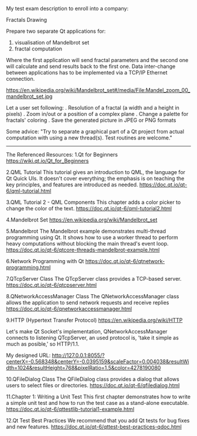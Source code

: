My test exam description to enroll into a company:

Fractals Drawing 

Prepare two separate Qt applications for:
1. visualisation of Mandelbrot set
2. fractal computation

Where the first application will send fractal parameters and the second one will calculate and send results back to the first one. 
Data inter-change between applications has to be implemented via a TCP/IP Ethernet connection.

https://en.wikipedia.org/wiki/Mandelbrot_set#/media/File:Mandel_zoom_00_mandelbrot_set.jpg

Let a user set following:
. Resolution of a fractal (a width and a height in pixels)
. Zoom in/out or a position of a complex plane
. Change a palette for fractals' coloring 
. Save the generated picture in JPEG or PNG formats

Some advice: "Try to separate a graphical part of a Qt project from actual computation with using a new thread(s). Test routines are welcome."


---------------------------------------------------------------------------------------------------------------------------------------------

The Referenced Resources:
1.Qt for Beginners
https://wiki.qt.io/Qt_for_Beginners

2.QML Tutorial
This tutorial gives an introduction to QML, the language for Qt Quick UIs. It doesn't cover everything; the emphasis is on teaching the key principles, and features are introduced as needed.
https://doc.qt.io/qt-6/qml-tutorial.html

3.QML Tutorial 2 - QML Components
This chapter adds a color picker to change the color of the text.
https://doc.qt.io/qt-6/qml-tutorial2.html

4.Mandelbrot Set
https://en.wikipedia.org/wiki/Mandelbrot_set

5.Mandelbrot
The Mandelbrot example demonstrates multi-thread programming using Qt. It shows how to use a worker thread to perform heavy computations without blocking the main thread's event loop.
https://doc.qt.io/qt-6/qtcore-threads-mandelbrot-example.html

6.Network Programming with Qt
https://doc.qt.io/qt-6/qtnetwork-programming.html

7.QTcpServer Class
The QTcpServer class provides a TCP-based server.
https://doc.qt.io/qt-6/qtcpserver.html

8.QNetworkAccessManager Class
The QNetworkAccessManager class allows the application to send network requests and receive replies
https://doc.qt.io/qt-6/qnetworkaccessmanager.html

9.HTTP (Hypertext Transfer Protocol)
https://en.wikipedia.org/wiki/HTTP

Let's make Qt Socket's implementation, QNetworkAccessManager connects to listening QTcpServer, an used protocol is, 'take it simple as much as posible,' so HTTP/1.1.

My designed URL: http://127.0.0.1:8055/?centerX=-0.568348&centerY=-0.0395159&scaleFactor=0.004038&resultWidth=1024&resultHeight=768&pixelRatio=1.5&color=4278190080

10.QFileDialog Class
The QFileDialog class provides a dialog that allows users to select files or directories.
https://doc.qt.io/qt-6/qfiledialog.html

11.Chapter 1: Writing a Unit Test
This first chapter demonstrates how to write a simple unit test and how to run the test case as a stand-alone executable.
https://doc.qt.io/qt-6/qttestlib-tutorial1-example.html

12.Qt Test Best Practices
We recommend that you add Qt tests for bug fixes and new features.
https://doc.qt.io/qt-6/qttest-best-practices-qdoc.html
